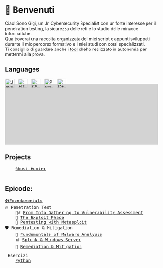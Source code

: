 # 👋 Benvenuti
Ciao! Sono Gigi, un Jr. Cybersecurity Specialist con un forte interesse per il penetration testing, la sicurezza delle reti e lo studio delle minacce informatiche. 
</br>Qua troverai una raccolta organizzata dei miei script e appunti sviluppati durante il mio percorso formativo e i miei studi con corsi specializzati.
</br> Ti consigllio di guardare anche i <a href="https://github.com/Gigidotexe/WIP/blob/main/README.md">tool</a> cheho realizzato in autonomia per mettermi alla prova.

## Languages
<img align="left" alt="Java" width="30px" style="padding-right:10px;" src="https://cdn.jsdelivr.net/gh/devicons/devicon/icons/java/java-original.svg"/>
<img align="left" alt="HTML" width="30px" style="padding-right:10px;" src="https://cdn.jsdelivr.net/gh/devicons/devicon/icons/html5/html5-plain.svg"/>
<img align="left" alt="CSS" width="30px" style="padding-right:10px;" src="https://cdn.jsdelivr.net/gh/devicons/devicon/icons/css3/css3-plain.svg"/>
<img align="left" alt="Python" width="30px" style="padding-right:10px;" src="https://cdn.jsdelivr.net/gh/devicons/devicon/icons/python/python-plain.svg"/>
<img align="left" alt="C++" width="30px" style="padding-right:10px;" src="https://cdn.jsdelivr.net/gh/devicons/devicon@latest/icons/cplusplus/cplusplus-plain.svg"/>
</br>
<div style="height: 200px; background-color: lightgray;"></div>

## Projects
<pre>
    <a href="https://github.com/Gigidotexe/WIP/blob/main/README.md">Ghost Hunter</a></br>
</pre>

## Epicode:
<pre>
<a href="https://github.com/Gigidotexe/Foundamentals">🛠️Foundamentals</a>
🔥 Penetration Test
    🕵️‍♂️ <a href="https://github.com/Gigidotexe/WIP/blob/main/README.md">From Info Gathering to Vulnerability Assessment</a>
    🏹 <a href="https://github.com/Gigidotexe/WIP/blob/main/README.md">The Exploit Phase</a>
    📌 <a href="https://github.com/Gigidotexe/WIP/blob/main/README.md">Pentesting with Metasploit</a>
🛡️ Remediation & Mitigation
    🔬 <a href="https://github.com/Gigidotexe/WIP/blob/main/README.md">Fundamentals of Malware Analysis</a>
    📊 <a href="https://github.com/Gigidotexe/WIP/blob/main/README.md">Splunk & Windows Server</a>
    🛑 <a href="https://github.com/Gigidotexe/WIP/blob/main/README.md">Remediation & Mitigation</a>
</pre>
<pre>
 Esercizi
    <a href="https://github.com/Gigidotexe/EserciziPythonEpicode">Python</a>
</pre>
